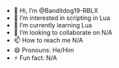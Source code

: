 - 👋 Hi, I’m @Banditdog19-RBLX
- 👀 I’m interested in scripting in Lua
- 🌱 I’m currently learning Lua
- 💞️ I’m looking to collaborate on N/A
- 📫 How to reach me N/A
- 😄 Pronouns: He/Him
- ⚡ Fun fact: N/A
